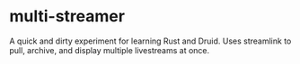 # multi-streamer
A quick and dirty experiment for learning Rust and Druid. Uses streamlink to pull, archive, and display multiple livestreams at once.
